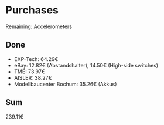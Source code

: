 # Purchases
Remaining: Accelerometers

## Done
- EXP-Tech: 64.29€
- eBay: 12.82€ (Abstandshalter), 14.50€ (High-side switches)
- TME: 73.97€
- AISLER: 38.27€
- Modellbaucenter Bochum: 35.26€ (Akkus)

## Sum
239.11€
